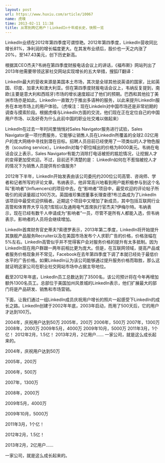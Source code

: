 ```yaml
---
layout: post
url: https://www.huxiu.com/article/10067
name: 虎嗅
time: 2013-02-11 11:38
title: 从零到两亿用户！LinkedIn十年成长史，快照一览
---
```

LinkedIn业绩在2012年第四季度可谓惊艳。2012年第四季度，LinkedIn营收同比增长81%，净利润的增长幅度更大。在其发布业绩后，股价也一天之内涨了20%，至147.43美元，创下历史新高。

根据其CEO杰夫?韦纳在第四季度财报电话会议上的讲话，《福布斯》网站列出了2013年他需要带领这家社交网站实现增长的五大举措，搜狐IT翻译：

LinkedIn最大的营收来源是美国本土市场，其次是全球其他说英语的国家，比如英国、印度、加拿大和澳大利亚。但在第四季度财报电话会议上，韦纳反复提到，南欧(主要是意大利和西班牙)市场的增长速度超过了他们的预期。巴西和其他拉丁美洲市场亦是如此。LinkedIn一直致力于推出多语种的服务，以此来提升LinkedIn服务在本地市场上的用户体验。（虎嗅注：现在LinkdeIn对中国市场还是非常初期的调查与摸索阶段。根据虎嗅与LinkedIn方面的交流，他们现在正在定位自己的中国用户市场、以及好奇为什么此前中国的职业社交难以做起来）

LinkedIn在过去一年时间里悄悄对Sales Navigator服务进行试验，Sales Navigator是一项付费服务，它能够让销售人员在LinkedIn所覆盖的全球2.02亿用户的庞大网络中寻找到潜在目标。招聘人员目前已经使用了一项类似的人才物色服务（scouting service）。LinkedIn对每个职位喊出的价格为8000美元。韦纳在电话会议上表示，Sales Navigator有能力消除打电话被拒的尴尬情况，让挖掘人才的变得更加受欢迎。不过，目前还不清楚的是： LinkedIn如何在不惹恼被挖人才的情况下为销售人员提供有价值服务?

2012年下半年，LinkedIn开始发表由该公司委托约200位公司高管、咨询师、学者和记者所写的评论文章。韦纳表示，他非常高兴地看到用户能积极参与到这个名叫“影响者”(Influencers)的项目中去。在“影响者”项目中，最受欢迎的评论帖子所吸引的阅读量超过100万次。英国维珍集团董事长理查德?布兰森成为了LinkedIn该项目中最受欢迎供稿者。近期这个项目中又增加了新成员，其中包括互联网行业高管和体育界大亨马克?库班以及通用电气首席执行官杰夫?伊梅尔特。韦纳表示，现在已经有数千人申请成为“影响者”一员，尽管不是所有人都能入选，但韦纳表示，影响者的人员将会继续增加。

LinkedIn首席财务官史蒂夫?索德罗表示，2013年第二季度，LinkedIn将开始提升其旗舰产品服务Recruiter以及在美国市场发布个人求职广告的价格，价格涨幅在5%左右。LinkedIn高管似乎并不觉得客户会对服务价格的提升有太多抵制。因为LinkedIn现在用户群跟一两年前相比更为庞大。但是，在互联网领域，提高产品或者服务价格现象并不常见，Facebook在去年第四季度下调了本就已经处于最低价水平的广告价格。如果LinkedIn认为该公司能够通过提升服务价格而取胜，那么这就证明这家公司在职业社交网站市场中占据主导地位。

截至2012年年底，LinkedIn员工总数达到了3500名，该公司预计将在今年再增加额外1300名员工。总部位于美国加州风景城的LinkedIn表示，他们扩展最大的部门将是产品研发、销售和市场营销。

下面，让我们通过一组LinkedIn成员庆祝用户增长的照片一起感受下LinkedIn的成长之路。LinkedIn创建于2002年年底，2003年启动，而用了500天后，它的用户才达到100万。

2004年，庆祝用户达到50万 2005年，200万 2006年，500万 2007年，1300万 2008年，2000万 2009年5月，4000万 2009年10月，5000万 2011年3月，1个亿！ 2012年2月，1.5亿！ 2013年2月，2亿用户…… 一家公司，就是这么成长起来的。

2004年，庆祝用户达到50万

2005年，200万

2006年，500万

2007年，1300万

2008年，2000万

2009年5月，4000万

2009年10月，5000万

2011年3月，1个亿！

2012年2月，1.5亿！

2013年2月，2亿用户……

一家公司，就是这么成长起来的。

